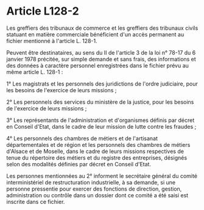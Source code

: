 # Article L128-2

Les greffiers des tribunaux de commerce et les greffiers des tribunaux civils statuant en matière commerciale bénéficient d'un accès permanent au fichier mentionné à l'article L. 128-1.

Peuvent être destinataires, au sens du II de l'article 3 de la loi n° 78-17 du 6 janvier 1978 précitée, sur simple demande et sans frais, des informations et des données à caractère personnel enregistrées dans le fichier prévu au même article L. 128-1 :

1° Les magistrats et les personnels des juridictions de l'ordre judiciaire, pour les besoins de l'exercice de leurs missions ;

2° Les personnels des services du ministère de la justice, pour les besoins de l'exercice de leurs missions ;

3° Les représentants de l'administration et d'organismes définis par décret en Conseil d'Etat, dans le cadre de leur mission de lutte contre les fraudes ;

4° Les personnels des chambres de métiers et de l'artisanat départementales et de région et les personnels des chambres de métiers d'Alsace et de Moselle, dans le cadre de leurs missions respectives de tenue du répertoire des métiers et du registre des entreprises, désignés selon des modalités définies par décret en Conseil d'Etat.

Les personnes mentionnées au 2° informent le secrétaire général du comité interministériel de restructuration industrielle, à sa demande, si une personne pressentie pour exercer des fonctions de direction, gestion, administration ou contrôle dans un dossier dont ce comité a été saisi est inscrite dans ce fichier.
